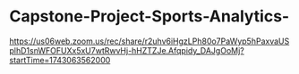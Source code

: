 # Capstone-Project-Sports-Analytics-
https://us06web.zoom.us/rec/share/r2uhv6iHgzLPh80o7PaWyp5hPaxvaUSplhD1snWFOFUXx5xU7wtRwvHj-hHZTZJe.Afqpidy_DAJgOoMj?startTime=1743063562000

